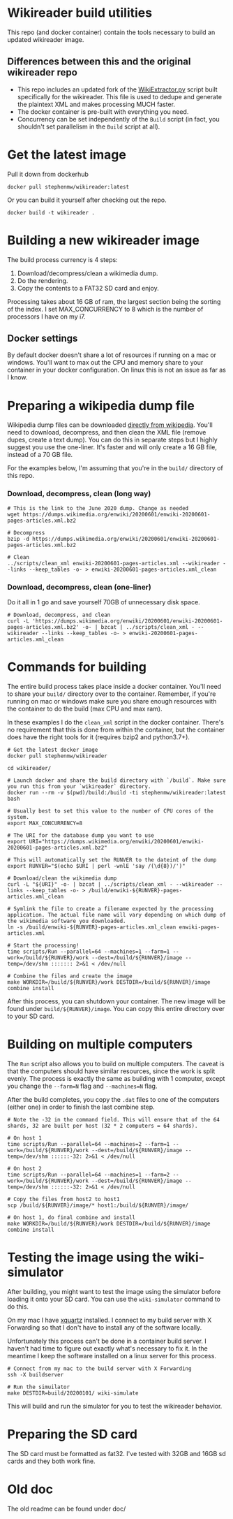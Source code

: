 # Wikireader build utilities
This repo (and docker container) contain the tools necessary to build an updated wikireader image.

## Differences between this and the original wikireader repo
* This repo includes an updated fork of the [WikiExtractor.py](https://github.com/attardi/wikiextractor) script built specifically for the wikireader. This file is used to dedupe and generate the plaintext XML and makes processing MUCH faster.
* The docker container is pre-built with everything you need.
* Concurrency can be set independently of the `Build` script (in fact, you shouldn't set parallelism in the `Build` script at all).

# Get the latest image
Pull it down from dockerhub
```
docker pull stephenmw/wikireader:latest
```

Or you can build it yourself after checking out the repo.
```
docker build -t wikireader .
```

# Building a new wikireader image
The build process currency is 4 steps:

1. Download/decompress/clean a wikimedia dump.
3. Do the rendering.
4. Copy the contents to a FAT32 SD card and enjoy.

Processing takes about 16 GB of ram, the largest section being the sorting of the index. I set MAX_CONCURRENCY to 8 which is the number of processors I have on my i7.

## Docker settings
By default docker doesn't share a lot of resources if running on a mac or windows. You'll want to max out the CPU and memory share to your container in your docker configuration. On linux this is not an issue as far as I know.

# Preparing a wikipedia dump file
Wikipedia dump files can be downloaded [directly from wikipedia](https://dumps.wikimedia.org/backup-index.html). You'll need to download, decompress, and then clean the XML file (remove dupes, create a text dump). You can do this in separate steps but I highly suggest you use the one-liner. It's faster and will only create a 16 GB file, instead of a 70 GB file.

For the examples below, I'm assuming that you're in the `build/` directory of this repo.

### Download, decompress, clean (long way)
```
# This is the link to the June 2020 dump. Change as needed
wget https://dumps.wikimedia.org/enwiki/20200601/enwiki-20200601-pages-articles.xml.bz2

# Decompress
bzip -d https://dumps.wikimedia.org/enwiki/20200601/enwiki-20200601-pages-articles.xml.bz2

# Clean
../scripts/clean_xml enwiki-20200601-pages-articles.xml --wikireader --links --keep_tables -o- > enwiki-20200601-pages-articles.xml_clean
```

### Download, decompress, clean (one-liner)
Do it all in 1 go and save yourself 70GB of unnecessary disk space.

```
# Download, decompress, and clean
curl -L 'https://dumps.wikimedia.org/enwiki/20200601/enwiki-20200601-pages-articles.xml.bz2' -o- | bzcat | ../scripts/clean_xml - --wikireader --links --keep_tables -o- > enwiki-20200601-pages-articles.xml_clean
```

# Commands for building
The entire build process takes place inside a docker container. You'll need to share your `build/` directory over to the container. Remember, if you're running on mac or windows make sure you share enough resources with the container to do the build (max CPU and max ram).

In these examples I do the `clean_xml` script in the docker container. There's no requirement that this is done from within the container, but the container does have the right tools for it (requires bzip2 and python3.7+).


```
# Get the latest docker image
docker pull stephenmw/wikireader

cd wikireader/

# Launch docker and share the build directory with `/build`. Make sure you run this from your `wikireader` directory.
docker run --rm -v $(pwd)/build:/build -ti stephenmw/wikireader:latest bash

# Usually best to set this value to the number of CPU cores of the system.
export MAX_CONCURRENCY=8 

# The URI for the database dump you want to use
export URI="https://dumps.wikimedia.org/enwiki/20200601/enwiki-20200601-pages-articles.xml.bz2"

# This will automatically set the RUNVER to the dateint of the dump
export RUNVER="$(echo $URI | perl -wnlE 'say /(\d{8})/')"

# Download/clean the wikimedia dump
curl -L "${URI}" -o- | bzcat | ../scripts/clean_xml - --wikireader --links --keep_tables -o- > /build/enwiki-${RUNVER}-pages-articles.xml_clean

# Symlink the file to create a filename expected by the processing application. The actual file name will vary depending on which dump of the wikimedia software you downloaded.
ln -s /build/enwiki-${RUNVER}-pages-articles.xml_clean enwiki-pages-articles.xml

# Start the processing!
time scripts/Run --parallel=64 --machines=1 --farm=1 --work=/build/${RUNVER}/work --dest=/build/${RUNVER}/image --temp=/dev/shm ::::::: 2>&1 < /dev/null

# Combine the files and create the image
make WORKDIR=/build/${RUNVER}/work DESTDIR=/build/${RUNVER}/image combine install
```

After this process, you can shutdown your container. The new image will be found under `build/${RUNVER}/image`. You can copy this entire directory over to your SD card.

# Building on multiple computers
The `Run` script also allows you to build on multiple computers. The caveat is that the computers should have similar resources, since the work is split evenly. The process is exactly the same as building with 1 computer, except you change the `--farm=N` flag and `--machines=N` flag.

After the build completes, you copy the `.dat` files to one of the computers (either one) in order to finish the last combine step.

```
# Note the -32 in the command field. This will ensure that of the 64 shards, 32 are built per host (32 * 2 computers = 64 shards).

# On host 1
time scripts/Run --parallel=64 --machines=2 --farm=1 --work=/build/${RUNVER}/work --dest=/build/${RUNVER}/image --temp=/dev/shm ::::::-32: 2>&1 < /dev/null

# On host 2
time scripts/Run --parallel=64 --machines=1 --farm=2 --work=/build/${RUNVER}/work --dest=/build/${RUNVER}/image --temp=/dev/shm ::::::-32: 2>&1 < /dev/null

# Copy the files from host2 to host1
scp /build/${RUNVER}/image/* host1:/build/${RUNVER}/image/

# On host 1, do final combine and install
make WORKDIR=/build/${RUNVER}/work DESTDIR=/build/${RUNVER}/image combine install
```

# Testing the image using the wiki-simulator
After building, you might want to test the image using the simulator before loading it onto your SD card. You can use the `wiki-simulator` command to do this.

On my mac I have [xquartz](https://www.xquartz.org/) installed. I connect to my build server with X Forwarding so that I don't have to install any of the software locally. 

Unfortunately this process can't be done in a container build server. I haven't had time to figure out exactly what's necessary to fix it. In the meantime I keep the software installed on a linux server for this process.

```
# Connect from my mac to the build server with X Forwarding
ssh -X buildserver

# Run the simuilator
make DESTDIR=build/20200101/ wiki-simulate
```

This will build and run the simulator for you to test the wikireader behavior.

# Preparing the SD card
The SD card must be formatted as fat32. I've tested with 32GB and 16GB sd cards and they both work fine.

# Old doc
The old readme can be found under doc/
